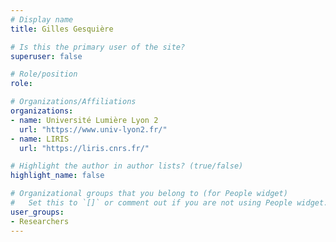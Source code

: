 ```yaml
---
# Display name
title: Gilles Gesquière

# Is this the primary user of the site?
superuser: false

# Role/position
role:

# Organizations/Affiliations
organizations:
- name: Université Lumière Lyon 2
  url: "https://www.univ-lyon2.fr/"
- name: LIRIS
  url: "https://liris.cnrs.fr/"

# Highlight the author in author lists? (true/false)
highlight_name: false

# Organizational groups that you belong to (for People widget)
#   Set this to `[]` or comment out if you are not using People widget.
user_groups:
- Researchers
---
```

